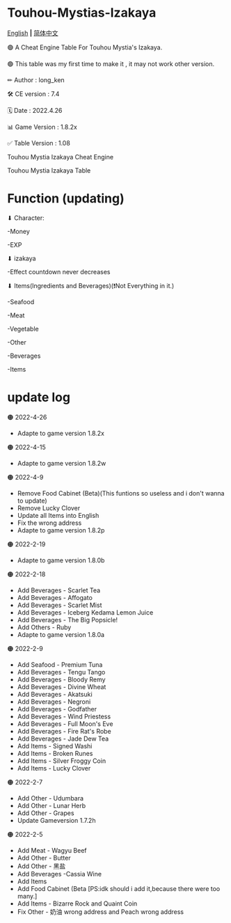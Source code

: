 # Touhou-Mystias-Izakaya

[English](README.md) **|** [简体中文](README_CN.md)

🟢 A Cheat Engine Table For Touhou Mystia's Izakaya.

🟢 This table was my first time to make it , it may not work other version.

✏ Author        : long_ken

🛠 CE version    : 7.4

🗓 Date          : 2022.4.26

📊 Game Version  : 1.8.2x

✅ Table Version : 1.08

Touhou Mystia Izakaya Cheat Engine

Touhou Mystia Izakaya Table 

# Function (updating)

⬇ Character:

-Money

-EXP

⬇ izakaya

-Effect countdown never decreases

⬇ Items(Ingredients and Beverages)(❗Not Everything in it.)

-Seafood

-Meat

-Vegetable

-Other

-Beverages

-Items

# update log

🟠 2022-4-26
- Adapte to game version 1.8.2x

🟠 2022-4-15
- Adapte to game version 1.8.2w

🟠 2022-4-9
- Remove Food Cabinet (Beta)(This funtions so useless and i don't wanna to update)
- Remove Lucky Clover
- Update all Items into English
- Fix the wrong address 
- Adapte to game version 1.8.2p

🟠 2022-2-19
- Adapte to game version 1.8.0b

🟠 2022-2-18
- Add Beverages - Scarlet Tea
- Add Beverages - Affogato
- Add Beverages - Scarlet Mist
- Add Beverages - Iceberg Kedama Lemon Juice
- Add Beverages - The Big Popsicle!
- Add Others - Ruby
- Adapte to game version 1.8.0a

🟠 2022-2-9
- Add Seafood - Premium Tuna
- Add Beverages - Tengu Tango
- Add Beverages - Bloody Remy
- Add Beverages - Divine  Wheat
- Add Beverages - Akatsuki
- Add Beverages - Negroni
- Add Beverages - Godfather
- Add Beverages - Wind Priestess
- Add Beverages - Full Moon's Eve
- Add Beverages - Fire Rat's Robe
- Add Beverages - Jade Dew Tea
- Add Items - Signed Washi
- Add Items - Broken Runes
- Add Items - Silver Froggy Coin
- Add Items - Lucky Clover

🟠 2022-2-7
- Add Other - Udumbara
- Add Other - Lunar Herb
- Add Other - Grapes
- Update Gameversion 1.7.2h

🟠 2022-2-5
- Add Meat - Wagyu Beef
- Add Other - Butter
- Add Other - 黑盐
- Add Beverages -Cassia Wine
- Add Items
- Add Food Cabinet (Beta [PS:idk should i add it,because there were too many.]
- Add Items - Bizarre Rock and Quaint Coin
- Fix Other - 奶油 wrong address and Peach wrong address
